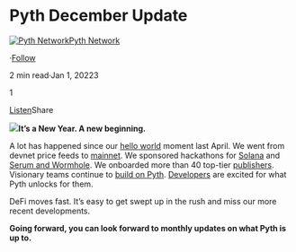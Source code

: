 Pyth December Update
====================

[![Pyth Network](https://miro.medium.com/v2/resize:fill:88:88/1*rdK3rHcWpkge6BRQRIwBjA.jpeg)](/?source=post_page-----c7ccbbb0488a--------------------------------)[Pyth Network](/?source=post_page-----c7ccbbb0488a--------------------------------)

·[Follow](https://medium.com/m/signin?actionUrl=https%3A%2F%2Fmedium.com%2F_%2Fsubscribe%2Fuser%2Ff55fccc0ad62&operation=register&redirect=https%3A%2F%2Fpythnetwork.medium.com%2Fpyth-december-update-c7ccbbb0488a&user=Pyth+Network&userId=f55fccc0ad62&source=post_page-f55fccc0ad62----c7ccbbb0488a---------------------post_header-----------)

2 min read·Jan 1, 20223

1

[Listen](https://medium.com/m/signin?actionUrl=https%3A%2F%2Fmedium.com%2Fplans%3Fdimension%3Dpost_audio_button%26postId%3Dc7ccbbb0488a&operation=register&redirect=https%3A%2F%2Fpythnetwork.medium.com%2Fpyth-december-update-c7ccbbb0488a&source=-----c7ccbbb0488a---------------------post_audio_button-----------)Share

![](https://miro.medium.com/v2/resize:fit:1400/1*rwnHdhZczv6lcOmvo1jYlQ.jpeg)**It’s a New Year. A new beginning.**

A lot has happened since our [hello world](/today-were-beyond-excited-to-introduce-the-pyth-network-a-next-generation-oracle-solution-735a27504358) moment last April. We went from devnet price feeds to [mainnet](/the-pyth-network-mainnet-a3d45d2c0f58). We sponsored hackathons for [Solana](/pyth-and-the-hackathon-bf6877f8ece3) and [Serum and Wormhole](https://serum-wormhole-hackathon.devpost.com/). We onboarded more than 40 top-tier [publishers](https://pyth.network/publishers/). Visionary teams continue to [build on Pyth](https://pyth.network/consumers/). [Developers](https://twitter.com/PythNetwork/status/1475959904787652617) are excited for what Pyth unlocks for them.

DeFi moves fast. It’s easy to get swept up in the rush and miss our more recent developments.

**Going forward, you can look forward to monthly updates on what Pyth is up to.**

